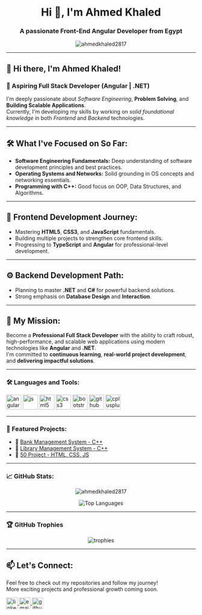 <h1 align="center">Hi 👋, I'm Ahmed Khaled</h1>
<h3 align="center">A passionate Front-End Angular Developer from Egypt</h3>

<p align="center">
  <img src="https://komarev.com/ghpvc/?username=ahmedkhaled2817&label=Profile%20views&color=0e75b6&style=flat" alt="ahmedkhaled2817" />
</p>

---

## 👋 Hi there, I'm Ahmed Khaled!

### 🎯 Aspiring Full Stack Developer (Angular | .NET)

I'm deeply passionate about *Software Engineering*, **Problem Solving**, and **Building Scalable Applications**.  
Currently, I'm developing my skills by working on *solid foundational knowledge* in both *Frontend* and *Backend* technologies.

---

## 🛠 What I've Focused on So Far:

- **Software Engineering Fundamentals:** Deep understanding of software development principles and best practices.
- **Operating Systems and Networks:** Solid grounding in OS concepts and networking essentials.
- **Programming with C++:** Good focus on OOP, Data Structures, and Algorithms.

---

## 🚀 Frontend Development Journey:

- Mastering **HTML5**, **CSS3**, and **JavaScript** fundamentals.
- Building multiple projects to strengthen core frontend skills.
- Progressing to **TypeScript** and **Angular** for professional-level development.

---

## ⚙️ Backend Development Path:

- Planning to master **.NET** and **C#** for powerful backend solutions.
- Strong emphasis on **Database Design** and **Interaction**.

---

## 🎯 My Mission:

Become a **Professional Full Stack Developer** with the ability to craft robust, high-performance, and scalable web applications using modern technologies like **Angular** and **.NET**.  
I'm committed to **continuous learning**, **real-world project development**, and **delivering impactful solutions**.

---

### 🛠️ Languages and Tools:

<p align="left">
  <img src="https://cdn.jsdelivr.net/gh/devicons/devicon/icons/angularjs/angularjs-original.svg" alt="angular" width="40" height="40"/>
  <img src="https://cdn.jsdelivr.net/gh/devicons/devicon/icons/javascript/javascript-original.svg" alt="js" width="40" height="40"/>
  <img src="https://cdn.jsdelivr.net/gh/devicons/devicon/icons/html5/html5-original.svg" alt="html5" width="40" height="40"/>
  <img src="https://cdn.jsdelivr.net/gh/devicons/devicon/icons/css3/css3-original.svg" alt="css3" width="40" height="40"/>
  <img src="https://cdn.jsdelivr.net/gh/devicons/devicon/icons/bootstrap/bootstrap-original.svg" alt="bootstrap" width="40" height="40"/>
  <img src="https://cdn.jsdelivr.net/gh/devicons/devicon/icons/github/github-original.svg" alt="github" width="40" height="40"/>
  <img src="https://cdn.jsdelivr.net/gh/devicons/devicon/icons/cplusplus/cplusplus-original.svg" alt="cplusplus" width="40" height="40"/>
</p>

---

### 📌 Featured Projects:

- 🔹 [Bank Management System - C++](https://github.com/AhmedKhaled2817/Bank-Management-System)
- 🔹 [Library Management System - C++](https://github.com/AhmedKhaled2817/Library-Management-System)
- 🔹 [50 Project - HTML, CSS, JS](https://github.com/AhmedKhaled2817/50-Project-HTML-CSS-JS)

---

### 📈 GitHub Stats:

<p align="center">
  <img src="https://github-readme-stats.vercel.app/api?username=ahmedkhaled2817&show_icons=true&locale=en" alt="ahmedkhaled2817" />
</p>

<p align="center">
  <img src="https://github-readme-stats.vercel.app/api/top-langs?username=ahmedkhaled2817&show_icons=true&locale=en&layout=compact" alt="Top Languages" />
</p>

---

### 🏆 GitHub Trophies

<p align="center">
  <img src="https://github-profile-trophy.vercel.app/?username=ahmedkhaled2817&theme=gruvbox&column=7" alt="trophies"/>
</p>

---

## 📫 Let's Connect:

Feel free to check out my repositories and follow my journey!  
More exciting projects and professional growth coming soon.

<p align="left">
  <a href="https://www.linkedin.com/in/ahmed-khaled-39242423a/" target="_blank">
    <img align="center" src="https://cdn.jsdelivr.net/gh/devicons/devicon/icons/linkedin/linkedin-original.svg" alt="linkedin" height="30" width="30" />
  </a>
  <a href="mailto:ahmedkhaled2817@gmail.com">
    <img align="center" src="https://cdn-icons-png.flaticon.com/512/732/732200.png" alt="email" height="30" width="30" />
  </a>
  <a href="https://github.com/AhmedKhaled2817" target="_blank">
    <img align="center" src="https://cdn.jsdelivr.net/gh/devicons/devicon/icons/github/github-original.svg" alt="github" height="30" width="30" />
  </a>
</p>
